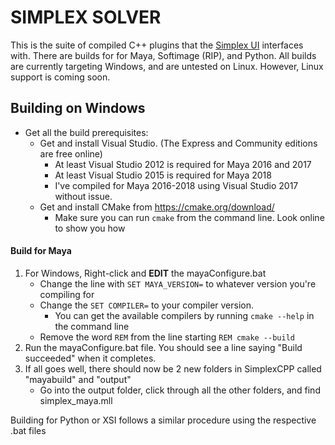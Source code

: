 # SIMPLEX SOLVER

This is the suite of compiled C++ plugins that the [Simplex UI](https://github.com/blurstudio/Simplex) interfaces with.
There are builds for for Maya, Softimage (RIP), and Python. All builds are currently targeting Windows, and are untested on Linux. However, Linux support is coming soon.

## Building on Windows
* Get all the build prerequisites:
    * Get and install Visual Studio. (The Express and Community editions are free online)
        * At least Visual Studio 2012 is required for Maya 2016 and 2017
        * At least Visual Studio 2015 is required for Maya 2018
        * I've compiled for Maya 2016-2018 using Visual Studio 2017 without issue.
    * Get and install CMake from https://cmake.org/download/
        * Make sure you can run `cmake` from the command line. Look online to show you how

#### Build for Maya
1. For Windows, Right-click and **EDIT** the mayaConfigure.bat
    * Change the line with `SET MAYA_VERSION=` to whatever version you're compiling for
    * Change the `SET COMPILER=` to your compiler version.
        * You can get the available compilers by running `cmake --help` in the command line
    * Remove the word `REM` from the line starting `REM cmake --build`
2. Run the mayaConfigure.bat file. You should see a line saying "Build succeeded" when it completes.
3. If all goes well, there should now be 2 new folders in SimplexCPP called "mayabuild" and "output"
    * Go into the output folder, click through all the other folders, and find simplex_maya.mll

Building for Python or XSI follows a similar procedure using the respective .bat files

